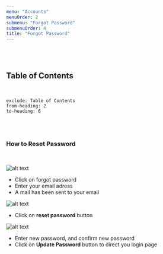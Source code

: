 ```yaml
---
menu: "Accounts"
menuOrder: 2
submenu: "Forgot Password"
submenuOrder: 4
title: "Forgot Password"
---
```

<br />
<br />

## Table of Contents

<br />

```toc
exclude: Table of Contents
from-heading: 2
to-heading: 6
```

<br />
<br />

### How to Reset Password

<br />

 ![alt text](/images/InstructorForgotP.png "Title")

* Click on forgot password
* Enter your email adress
* A mail has been sent to your email

![alt text](/images/ForgotPassword.png "Title")

* Click on **reset password** button

![alt text](/images/Update.png "Title")

* Enter new password, and confirm new password
* Click on **Update Password** button to direct you  login page

<br />
<br />
